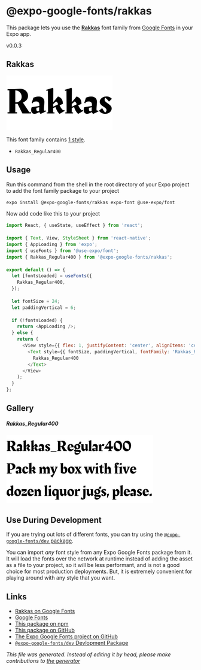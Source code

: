 # @expo-google-fonts/rakkas

This package lets you use the [**Rakkas**](https://fonts.google.com/specimen/Rakkas) font family from [Google Fonts](https://fonts.google.com/) in your Expo app.

v0.0.3

## Rakkas

![Rakkas](./font-family.png)

This font family contains [1 style](#gallery).

- `Rakkas_Regular400`

## Usage

Run this command from the shell in the root directory of your Expo project to add the font family package to your project
```sh
expo install @expo-google-fonts/rakkas expo-font @use-expo/font
```

Now add code like this to your project
```js
import React, { useState, useEffect } from 'react';

import { Text, View, StyleSheet } from 'react-native';
import { AppLoading } from 'expo';
import { useFonts } from '@use-expo/font';
import { Rakkas_Regular400 } from '@expo-google-fonts/rakkas';

export default () => {
  let [fontsLoaded] = useFonts({
    Rakkas_Regular400,
  });

  let fontSize = 24;
  let paddingVertical = 6;

  if (!fontsLoaded) {
    return <AppLoading />;
  } else {
    return (
      <View style={{ flex: 1, justifyContent: 'center', alignItems: 'center' }}>
        <Text style={{ fontSize, paddingVertical, fontFamily: 'Rakkas_Regular400' }}>
          Rakkas_Regular400
        </Text>
      </View>
    );
  }
};

```

## Gallery

##### Rakkas_Regular400
![Rakkas_Regular400](./b55368f62b7541a21f5f2e81100067268567c036b1f9f1b1435d7f856475a9f5.ttf.png)


## Use During Development

If you are trying out lots of different fonts, you can try using the [`@expo-google-fonts/dev` package](https://www.npmjs.com/package/@expo-google-fonts/dev).

You can import *any* font style from any Expo Google Fonts package from it. It will load the fonts
over the network at runtime instead of adding the asset as a file to your project, so it will be 
less performant, and is not a good choice for most production deployments. But, it is extremely convenient
for playing around with any style that you want.

## Links

- [Rakkas on Google Fonts](https://fonts.google.com/specimen/Rakkas)
- [Google Fonts](https://fonts.google.com/)
- [This package on npm](https://www.npmjs.com/package/@expo-google-fonts/rakkas)
- [This package on GitHub](https://github.com/expo/google-fonts/tree/master/font-packages/rakkas)
- [The Expo Google Fonts project on GitHub](https://github.com/expo/google-fonts)
- [`@expo-google-fonts/dev` Devlopment Package](https://github.com/expo/google-fonts/tree/master/font-packages/dev)


*This file was generated. Instead of editing it by head, please make contributions to [the generator](https://github.com/expo/google-fonts/tree/master/packages/generator)*
